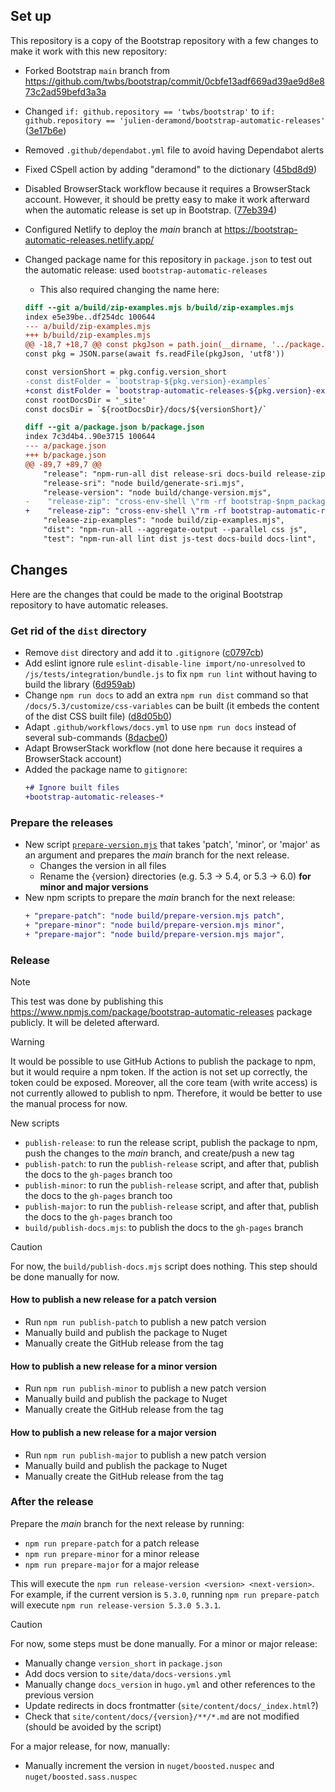 ## Set up

This repository is a copy of the Bootstrap repository with a few changes to make it work with this new repository:

- Forked Bootstrap `main` branch from https://github.com/twbs/bootstrap/commit/0cbfe13adf669ad39ae9d8e873c2ad59befd3a3a
- Changed `if: github.repository == 'twbs/bootstrap'` to `if: github.repository == 'julien-deramond/bootstrap-automatic-releases'` ([3e17b6e](https://github.com/julien-deramond/bootstrap-automatic-releases/commit/3e17b6ebe37d721a33b0a10edaf4e4338c6de257))
- Removed `.github/dependabot.yml` file to avoid having Dependabot alerts
- Fixed CSpell action by adding "deramond" to the dictionary ([45bd8d9](https://github.com/julien-deramond/bootstrap-automatic-releases/commit/45bd8d9f05bb9f5c0e479ea95a83eac007a6d281))
- Disabled BrowserStack workflow because it requires a BrowserStack account. However, it should be pretty easy to make it work afterward when the automatic release is set up in Bootstrap. ([77eb394](https://github.com/julien-deramond/bootstrap-automatic-releases/commit/77eb39406c5c8f1630983ecc70738cbc45820c34))
- Configured Netlify to deploy the _main_ branch at https://bootstrap-automatic-releases.netlify.app/
- Changed package name for this repository in `package.json` to test out the automatic release: used `bootstrap-automatic-releases`
  - This also required changing the name here:

  ```diff
  diff --git a/build/zip-examples.mjs b/build/zip-examples.mjs
  index e5e39be..df254dc 100644
  --- a/build/zip-examples.mjs
  +++ b/build/zip-examples.mjs
  @@ -18,7 +18,7 @@ const pkgJson = path.join(__dirname, '../package.json')
  const pkg = JSON.parse(await fs.readFile(pkgJson, 'utf8'))
  
  const versionShort = pkg.config.version_short
  -const distFolder = `bootstrap-${pkg.version}-examples`
  +const distFolder = `bootstrap-automatic-releases-${pkg.version}-examples`
  const rootDocsDir = '_site'
  const docsDir = `${rootDocsDir}/docs/${versionShort}/`
  
  diff --git a/package.json b/package.json
  index 7c3d4b4..90e3715 100644
  --- a/package.json
  +++ b/package.json
  @@ -89,7 +89,7 @@
      "release": "npm-run-all dist release-sri docs-build release-zip*",
      "release-sri": "node build/generate-sri.mjs",
      "release-version": "node build/change-version.mjs",
  -    "release-zip": "cross-env-shell \"rm -rf bootstrap-$npm_package_version-dist bootstrap-$npm_package_version-dist.zip && cp -r dist/ bootstrap-$npm_package_version-dist && zip -qr9 bootstrap-$npm_package_version-dist.zip bootstrap-$npm_package_version-dist && rm -rf bootstrap-$npm_package_version-dist\"",
  +    "release-zip": "cross-env-shell \"rm -rf bootstrap-automatic-releases-$npm_package_version-dist bootstrap-automatic-releases-$npm_package_version-dist.zip && cp -r dist/ bootstrap-automatic-releases-$npm_package_version-dist && zip -qr9 bootstrap-automatic-releases-$npm_package_version-dist.zip bootstrap-automatic-releases-$npm_package_version-dist && rm -rf bootstrap-automatic-releases-$npm_package_version-dist\"",
      "release-zip-examples": "node build/zip-examples.mjs",
      "dist": "npm-run-all --aggregate-output --parallel css js",
      "test": "npm-run-all lint dist js-test docs-build docs-lint",
  ```

## Changes

Here are the changes that could be made to the original Bootstrap repository to have automatic releases.

### Get rid of the `dist` directory

- Remove `dist` directory and add it to `.gitignore` ([c0797cb](https://github.com/julien-deramond/bootstrap-automatic-releases/commit/c0797cb743c6f6b839b451d66a84a558871f9c3a))
- Add eslint ignore rule `eslint-disable-line import/no-unresolved` to `/js/tests/integration/bundle.js` to fix `npm run lint` without having to build the library ([6d959ab](https://github.com/julien-deramond/bootstrap-automatic-releases/commit/6d959ab51cf97644e512e99e71f0b8b6aa1605f7))
- Change `npm run docs` to add an extra `npm run dist` command so that `/docs/5.3/customize/css-variables` can be built (it embeds the content of the dist CSS built file) ([d8d05b0](https://github.com/julien-deramond/bootstrap-automatic-releases/commit/d8d05b0d22526008959a461f3b32c36e5d897c44))
- Adapt `.github/workflows/docs.yml` to use `npm run docs` instead of several sub-commands ([8dacbe0](https://github.com/julien-deramond/bootstrap-automatic-releases/commit/8deacbe0ed3bf2cba76ebe2f34c4ce1340868588))
- Adapt BrowserStack workflow (not done here because it requires a BrowserStack account)
- Added the package name to `gitignore`:
  ```diff
  +# Ignore built files
  +bootstrap-automatic-releases-*
  ```

### Prepare the releases

- New script [`prepare-version.mjs`](https://github.com/julien-deramond/bootstrap-automatic-releases/blob/main/build/prepare-version.mjs) that takes 'patch', 'minor', or 'major' as an argument and prepares the _main_ branch for the next release.
  - Changes the version in all files
  - Rename the {version} directories (e.g. 5.3 -> 5.4, or 5.3 -> 6.0) **for minor and major versions**
- New npm scripts to prepare the _main_ branch for the next release:
  ```diff
  + "prepare-patch": "node build/prepare-version.mjs patch",
  + "prepare-minor": "node build/prepare-version.mjs minor",
  + "prepare-major": "node build/prepare-version.mjs major",
  ```

### Release

> [!NOTE]
> This test was done by publishing this https://www.npmjs.com/package/bootstrap-automatic-releases package publicly. It will be deleted afterward.

> [!WARNING]
> It would be possible to use GitHub Actions to publish the package to npm, but it would require a npm token. If the action is not set up correctly, the token could be exposed. Moreover, all the core team (with write access) is not currently allowed to publish to npm. Therefore, it would be better to use the manual process for now.

New scripts
- `publish-release`: to run the release script, publish the package to npm, push the changes to the _main_ branch, and create/push a new tag
- `publish-patch`: to run the `publish-release` script, and after that, publish the docs to the `gh-pages` branch too
- `publish-minor`: to run the `publish-release` script, and after that, publish the docs to the `gh-pages` branch too
- `publish-major`: to run the `publish-release` script, and after that, publish the docs to the `gh-pages` branch too
- `build/publish-docs.mjs`: to publish the docs to the `gh-pages` branch

> [!CAUTION]
> For now, the `build/publish-docs.mjs` script does nothing. This step should be done manually for now.

#### How to publish a new release for a patch version

- Run `npm run publish-patch` to publish a new patch version
- Manually build and publish the package to Nuget
- Manually create the GitHub release from the tag

#### How to publish a new release for a minor version

- Run `npm run publish-minor` to publish a new patch version
- Manually build and publish the package to Nuget
- Manually create the GitHub release from the tag

#### How to publish a new release for a major version

- Run `npm run publish-major` to publish a new patch version
- Manually build and publish the package to Nuget
- Manually create the GitHub release from the tag

### After the release

Prepare the _main_ branch for the next release by running:
- `npm run prepare-patch` for a patch release
- `npm run prepare-minor` for a minor release
- `npm run prepare-major` for a major release

This will execute the `npm run release-version <version> <next-version>`. For example, if the current version is `5.3.0`, running `npm run prepare-patch` will execute `npm run release-version 5.3.0 5.3.1`.

> [!CAUTION]
> For now, some steps must be done manually.
> For a minor or major release:
> - Manually change `version_short` in `package.json`
> - Add docs version to `site/data/docs-versions.yml`
> - Manually change `docs_version` in `hugo.yml` and other references to the previous version
> - Update redirects in docs frontmatter (`site/content/docs/_index.html`?)
> - Check that `site/content/docs/{version}/**/*.md` are not modified (should be avoided by the script)
> 
> For a major release, for now, manually:
> - Manually increment the version in `nuget/boosted.nuspec` and `nuget/boosted.sass.nuspec`
